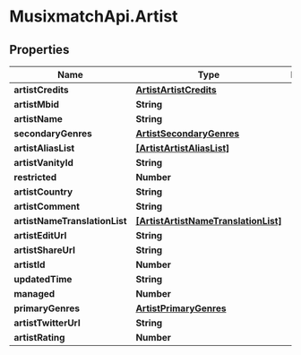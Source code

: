 # MusixmatchApi.Artist

## Properties
Name | Type | Description | Notes
------------ | ------------- | ------------- | -------------
**artistCredits** | [**ArtistArtistCredits**](ArtistArtistCredits.md) |  | [optional] 
**artistMbid** | **String** |  | [optional] 
**artistName** | **String** |  | [optional] 
**secondaryGenres** | [**ArtistSecondaryGenres**](ArtistSecondaryGenres.md) |  | [optional] 
**artistAliasList** | [**[ArtistArtistAliasList]**](ArtistArtistAliasList.md) |  | [optional] 
**artistVanityId** | **String** |  | [optional] 
**restricted** | **Number** |  | [optional] 
**artistCountry** | **String** |  | [optional] 
**artistComment** | **String** |  | [optional] 
**artistNameTranslationList** | [**[ArtistArtistNameTranslationList]**](ArtistArtistNameTranslationList.md) |  | [optional] 
**artistEditUrl** | **String** |  | [optional] 
**artistShareUrl** | **String** |  | [optional] 
**artistId** | **Number** |  | [optional] 
**updatedTime** | **String** |  | [optional] 
**managed** | **Number** |  | [optional] 
**primaryGenres** | [**ArtistPrimaryGenres**](ArtistPrimaryGenres.md) |  | [optional] 
**artistTwitterUrl** | **String** |  | [optional] 
**artistRating** | **Number** |  | [optional] 



